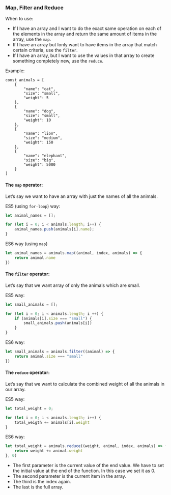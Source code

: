 ### Map, Filter and Reduce

When to use:

 *   If I have an array and I want to do the exact same operation on each of the elements in the array and return the same amount of items in the array, use the `map`.
  *  If I have an array but Ionly want to have items in the array that match certain criteria, use the `filter`.
   * If I have an array, but I want to use the values in that array to create something completely new, use the `reduce`.

Example:
```javscript
const animals = [
    {
        "name": "cat",
        "size": "small",
        "weight": 5
    },
    {
        "name": "dog",
        "size": "small",
        "weight": 10
    },
    {
        "name": "lion",
        "size": "medium",
        "weight": 150
    },
    {
        "name": "elephant",
        "size": "big",
        "weight": 5000
    }
]
```

#### The `map` operator:

Let’s say we want to have an array with just the names of all the animals. 

ES5 (using `for-loop`) way:

```javascript
let animal_names = [];

for (let i = 0; i < animals.length; i++) {
    animal_names.push(animals[i].name);
}
```

ES6 way (using `map`)
```javascript
let animal_names = animals.map((animal, index, animals) => {
    return animal.name
})
```

#### The `filter` operator:
Let’s say that we want array of only the animals which are small.

ES5 way:
```javascript
let small_animals = [];

for (let i = 0; i < animals.length; i ++) {
    if (animals[i].size === "small") {
        small_animals.push(animals[i])
    }
}
```
ES6 way:
```javascript
let small_animals = animals.filter((animal) => {
    return animal.size === "small"
})
```
#### The `reduce` operator:
Let’s say that we want to calculate the combined weight of all the animals in our array.

ES5 way:
```javascript
let total_weight = 0;

for (let i = 0; i < animals.length; i++) {
    total_weigth += animals[i].weight
}
```
ES6 way:
```javascript
let total_weight = animals.reduce((weight, animal, index, animals) => {
    return weight += animal.weight
}, 0)
```
 * The first parameter is the current value of the end value. We have to set the initial value at the end of the function. In this case we set it as 0.
 * The second parameter is the current item in the array.
 * The third is the index again.
 * The last is the full array.